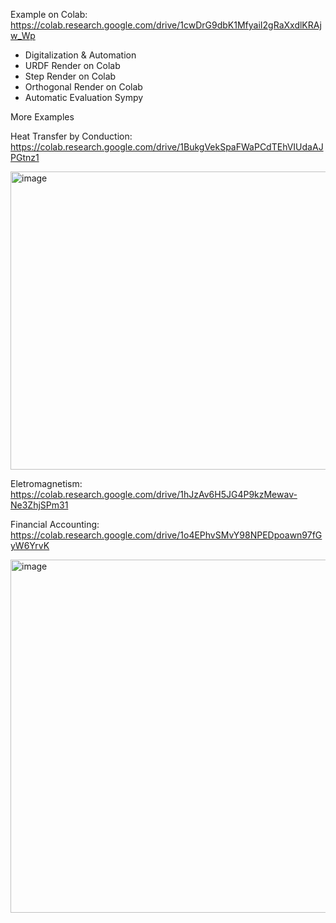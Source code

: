 Example on Colab: https://colab.research.google.com/drive/1cwDrG9dbK1MfyaiI2gRaXxdlKRAjw_Wp

- Digitalization & Automation
- URDF Render on Colab
- Step Render on Colab
- Orthogonal Render on Colab
- Automatic Evaluation Sympy


More Examples

Heat Transfer by Conduction: https://colab.research.google.com/drive/1BukgVekSpaFWaPCdTEhVIUdaAJPGtnz1

<img width="578" height="477" alt="image" src="https://github.com/user-attachments/assets/7d28cb70-0c31-48b4-ac1e-2e651963c006" />

Eletromagnetism: https://colab.research.google.com/drive/1hJzAv6H5JG4P9kzMewav-Ne3ZhjSPm31

Financial Accounting: https://colab.research.google.com/drive/1o4EPhvSMvY98NPEDpoawn97fGyW6YrvK


<img width="713" height="565" alt="image" src="https://github.com/user-attachments/assets/e8e78efd-8799-4750-994d-8dd22773efc7" />
